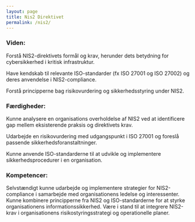 ```yaml
---
layout: page
title: Nis2 Direktivet
permalink: /nis2/
---
```


### Viden:

Forstå NIS2-direktivets formål og krav, herunder dets betydning for cybersikkerhed i kritisk infrastruktur.

Have kendskab til relevante ISO-standarder (fx ISO 27001 og ISO 27002) og deres anvendelse i NIS2-compliance.

Forstå principperne bag risikovurdering og sikkerhedsstyring under NIS2.


### Færdigheder:

Kunne analysere en organisations overholdelse af NIS2 ved at identificere gap mellem eksisterende praksis og direktivets krav.

Udarbejde en risikovurdering med udgangspunkt i ISO 27001 og foreslå passende sikkerhedsforanstaltninger.

Kunne anvende ISO-standarderne til at udvikle og implementere sikkerhedsprocedurer i en organisation.


### Kompetencer:

Selvstændigt kunne udarbejde og implementere strategier for NIS2-compliance i samarbejde med organisationens ledelse og interessenter.
Kunne kombinere principperne fra NIS2 og ISO-standarderne for at styrke organisationens informationssikkerhed.
Være i stand til at integrere NIS2-krav i organisationens risikostyringsstrategi og operationelle planer.